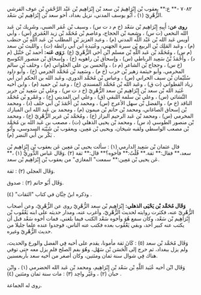 ٧٠٨٢ -** ع:** يعقوب بْن إِبْرَاهِيمَ بْن سعد بْن إِبْرَاهِيم بْن عَبْد الرَّحْمَنِ بْن عوف القرشي الزُّهْرِيّ (١) ، أَبُو يوسف المدني، نزيل بغداد، أخو سعد بْن إِبْرَاهِيم بْن سَعْد.

**روى عن:** أَبِيهِ إِبْرَاهِيم بْن سَعْد (خ م د ت س) ، وسيف بْن عُمَر الضبي، وشَرِيك بْن عَبد الله النخعي (ت س) ، وشعبة بْن الحجاج، وعاصم بْن مُحَمَّد بْن زيد العُمَري (س) ، وأبي أويس عَبد الله بْن عَبْد اللَّه المدني (م) ، وعبد العزيز بْن المطلب بْن عَبد اللَّهِ بْن حنطب (م) ، وعَبد المَلِك بْن الربيع بْن سبرة الجهني، وعُبَيدة ابن أَبي رائطة (ت) ، والليث بْن سعد (م س) ، ومُحَمَّد بْن عَبد اللَّهِ بْن مسلم ابْن أخي الزُّهْرِيّ (ع) .**رَوَى عَنه:** أحمد بْن حَنْبَل (م د) ، وأَحْمَدُ بْنُ سَعِيد الرباطي (س) ، وإسحاق بْن راهويه (خ) ، وإسحاق بْن منصور الكوسج (خ س) ، وحجاج بْن الشاعر (م د) ، والحسن بن علي الحلواني (م) ، وخلف بْن سالم المخرمي، وأبو خيثمة زهير بْن حرب (خ م) ، وسَعِيد بْن مُحَمَّد الجرمي (خ) ، وأبو داود سُلَيْمان بْن سيف الحراني (س) ، وعباس بْن مُحَمَّد الدوري، وعَبد الله بن الحكم ابن أَبي زياد القطواني (ت ق) ، وعَبد الله بْن مُحَمَّد المسندي (خ) ، وعبد بْن حميد (م) ، وابن أخيه عُبَيد الله بْن سعد بْن إِبْرَاهِيم بْن سعد الزُّهْرِيّ (خ د ت س) ، وعلي بْن سَعِيد بْن جرير النَّسَائي (س) ، وعلي بْن سلمة اللبقي (ق) ، وعلي ابن المديني (خ) ، وعَمْرو بْن مُحَمَّد الناقد (خ م) ، والفضل بْن سهل الأعرج (س) ، ومحمد بْن أَحْمَدَ بْن أَبي خلف (د) ، ومحمد بْن إسحاق الصاغاني، ومحمد بْن حاتم بْن ميمون (م) ، ومحمد بن عَبد الله ابن المبارك المخرمي (س) ، ومحمد بْن عَبد الرحيم البزاز (خ) ، ومُحَمَّد بْن غرير الزُّهْرِيّ (خ) ، ومحمد بْن منصور الطوسي (د س) ، ومحمد بْن يحيى الذهلي (ت) ، مصعب بن عَبد الله بن مُحَمَّد بْن مصعب الواسطي ولقبه شيخان، ويحيى بْن مَعِين، ويعقوب بْن شَيْبَة السدوسي، وأَبُو بَكْر بن أَبي النضر (م) .

قال عثمان بْن سَعِيد الدارمي (١) : سألت يحيى بْن مَعِين عَن يعقوب بْن إِبْرَاهِيم بْن سعد،** فقال:** ثقة.** قُلْتُ:** فأخوه؟** قال:** ثقة (٢) .وَقَال عَباس الدُّورِيُّ (١) ،** عَن يحيى بْن مَعِين:** سمعت" المغازي" من يعقوب بْن إِبْرَاهِيم بْن سعد.

وَقَال العجلي (٢) : ثقة.

وَقَال أَبُو حاتم (٣) : صدوق.

وذكره ابنُ حِبَّان في كتاب "الثقات" (٤) .

**وَقَال مُحَمَّد بْن يَحْيَى الذهلي:** إِبْرَاهِيم بْن سعد الزُّهْرِيّ روى عن الزُّهْرِيّ، وعن أصحاب الزُّهْرِيّ عنه، فكثرت روايته لحديث الزُّهْرِيّ، وأغرب عنه، ومدار حديثه على ابنه يَعْقُوب بْن إِبْرَاهِيم بْن سَعْد، وكان سمع هُوَ وأخوه سَعْد الكتب فيما بلغني، فمات أخوه سَعْد قبل أن يكتب عنه كبير أحد، وبقي يَعْقُوب بعده فكتب عنه الناس، فوجدوا عنده علما جليلا من حديث الزُّهْرِيّ وغيره.

وَقَال مُحَمَّد بْن سعد (٥) : كَانَ ثقة مأمونا، يقدم على أخيه فِي الفضل والورع والحديث، ولم يزل ببغداد، ثم خرج إلى الْحَسَن بْن سَهْل، وهُوَ بفم الصلح فلم يزل معه حتى توفي هناك فِي شوال سنة ثمان ومئتين، وكان أصغر من أخيه سعد بأربعسنين.

وَقَال ابْن أخيه عُبَيد اللَّهِ بْن سَعْد بْن إِبْرَاهِيم، ومحمد بْن عَبد الله الحضرمي (١) ، وابْن حبان (٢) ، وغَيْر واحِد (٣) : مات سنة ثمان ومئتين (٤) .

روى له الجماعة.